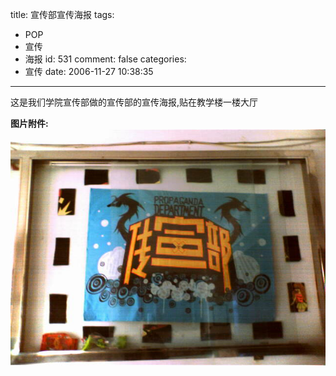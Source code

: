 title: 宣传部宣传海报
tags:
  - POP
  - 宣传
  - 海报
id: 531
comment: false
categories:
  - 宣传
date: 2006-11-27 10:38:35
---

这是我们学院宣传部做的宣传部的宣传海报,贴在教学楼一楼大厅

**图片附件:**
[![p101.jpg](/wp-content/uploads/2007/01/91_p101.jpg)](http://www.foolbird.net/?attachment_id=83 "p101.jpg")
